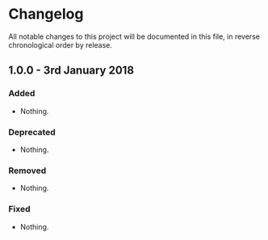 # Changelog

All notable changes to this project will be documented in this file, in reverse chronological order by release.

## 1.0.0 - 3rd January 2018

### Added

- Nothing.

### Deprecated

- Nothing.

### Removed

- Nothing.

### Fixed

- Nothing.

